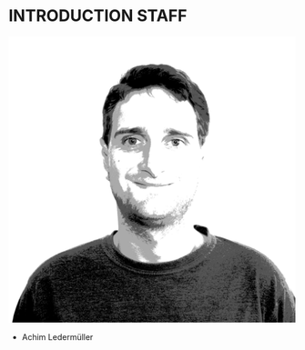 <!SLIDE noprint smbullets staff>

# INTRODUCTION STAFF
![AL](../../_images/netways/staff/AL.jpg)

* Achim Ledermüller 
